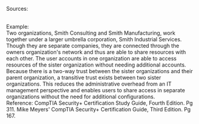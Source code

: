 Sources:

\
Example: 
\
Two organizations, Smith Consulting and Smith Manufacturing, work together under a larger umbrella corporation, Smith Industrial Services. Though they are separate companies, they are connected through the owners organization's network and thus are able to share resources with each other. The user accounts in one organization are able to access resources of the sister organization without needing additional accounts. 
\
Because there is a two-way trust between the sister organizations and their parent organization, a transitive trust exists between two sister organizations. This reduces the administrative overhead from an IT management perspective and enables users to share access in separate organizations without the need for additional configurations.
\
Reference:
CompTIA Security+ Certification Study Guide, Fourth Edition. Pg 311.
Mike Meyers' CompTIA Security+ Certification Guide, Third Edition. Pg 167.
